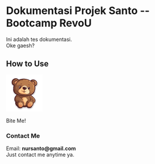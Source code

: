 # Dokumentasi Projek Santo -- Bootcamp RevoU
<p>
Ini adalah tes dokumentasi. <br>
Oke gaesh? <br></p>


## How to Use
<img src=./pic%20readme/bear1.png width="100" alt="bear"></img>
<p>Bite Me!</p>

### Contact Me
<p>Email: <b>nursanto@gmail.com</b> <br>
Just contact me anytime ya.
<br></p>

